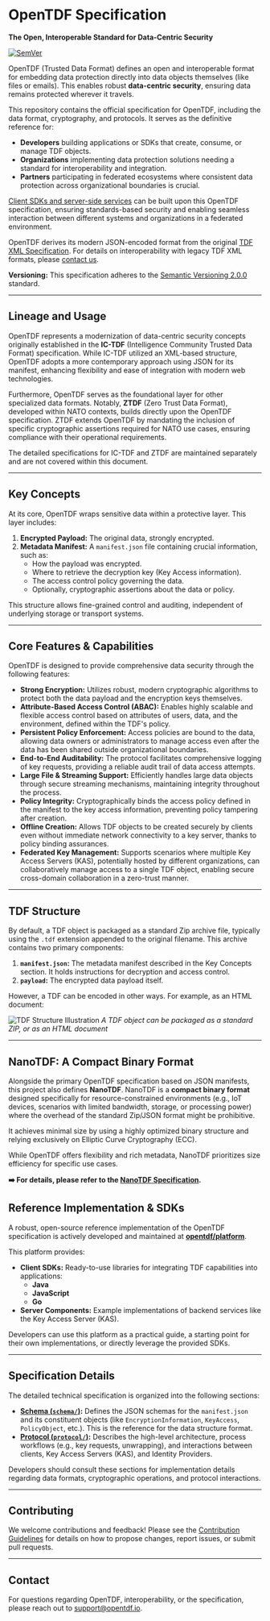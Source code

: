 # OpenTDF Specification

**The Open, Interoperable Standard for Data-Centric Security**

[![SemVer](https://img.shields.io/badge/SemVer-2.0.1-brightgreen.svg)](https://semver.org/spec/v2.0.1.html)

OpenTDF (Trusted Data Format) defines an open and interoperable format for embedding data protection directly into data objects themselves (like files or emails). This enables robust **data-centric security**, ensuring data remains protected wherever it travels.

This repository contains the official specification for OpenTDF, including the data format, cryptography, and protocols. It serves as the definitive reference for:

*   **Developers** building applications or SDKs that create, consume, or manage TDF objects.
*   **Organizations** implementing data protection solutions needing a standard for interoperability and integration.
*   **Partners** participating in federated ecosystems where consistent data protection across organizational boundaries is crucial.

[Client SDKs and server-side services](https://github.com/opentdf/platform) can be built upon this OpenTDF specification, ensuring standards-based security and enabling seamless interaction between different systems and organizations in a federated environment.

OpenTDF derives its modern JSON-encoded format from the original [TDF XML Specification](https://www.dni.gov/index.php/who-we-are/organizations/ic-cio/ic-cio-related-menus/ic-cio-related-links/ic-technical-specifications/trusted-data-format). For details on interoperability with legacy TDF XML formats, please [contact us](mailto:support@opentdf.io).

**Versioning:** This specification adheres to the [Semantic Versioning 2.0.0](https://semver.org/) standard.

---
## Lineage and Usage

OpenTDF represents a modernization of data-centric security concepts originally established in the **IC-TDF** (Intelligence Community Trusted Data Format) specification. While IC-TDF utilized an XML-based structure, OpenTDF adopts a more contemporary approach using JSON for its manifest, enhancing flexibility and ease of integration with modern web technologies.

Furthermore, OpenTDF serves as the foundational layer for other specialized data formats. Notably, **ZTDF** (Zero Trust Data Format), developed within NATO contexts, builds directly upon the OpenTDF specification. ZTDF extends OpenTDF by mandating the inclusion of specific cryptographic assertions required for NATO use cases, ensuring compliance with their operational requirements.

The detailed specifications for IC-TDF and ZTDF are maintained separately and are not covered within this document.

---
## Key Concepts

At its core, OpenTDF wraps sensitive data within a protective layer. This layer includes:

1.  **Encrypted Payload:** The original data, strongly encrypted.
2.  **Metadata Manifest:** A `manifest.json` file containing crucial information, such as:
    *   How the payload was encrypted.
    *   Where to retrieve the decryption key (Key Access information).
    *   The access control policy governing the data.
    *   Optionally, cryptographic assertions about the data or policy.

This structure allows fine-grained control and auditing, independent of underlying storage or transport systems.

---

## Core Features & Capabilities

OpenTDF is designed to provide comprehensive data security through the following features:

*   **Strong Encryption:** Utilizes robust, modern cryptographic algorithms to protect both the data payload and the encryption keys themselves.
*   **Attribute-Based Access Control (ABAC):** Enables highly scalable and flexible access control based on attributes of users, data, and the environment, defined within the TDF's policy.
*   **Persistent Policy Enforcement:** Access policies are bound to the data, allowing data owners or administrators to manage access even after the data has been shared outside organizational boundaries.
*   **End-to-End Auditability:** The protocol facilitates comprehensive logging of key requests, providing a reliable audit trail of data access attempts.
*   **Large File & Streaming Support:** Efficiently handles large data objects through secure streaming mechanisms, maintaining integrity throughout the process.
*   **Policy Integrity:** Cryptographically binds the access policy defined in the manifest to the key access information, preventing policy tampering after creation.
*   **Offline Creation:** Allows TDF objects to be created securely by clients even without immediate network connectivity to a key server, thanks to policy binding assurances.
*   **Federated Key Management:** Supports scenarios where multiple Key Access Servers (KAS), potentially hosted by different organizations, can collaboratively manage access to a single TDF object, enabling secure cross-domain collaboration in a zero-trust manner.

---

## TDF Structure

By default, a TDF object is packaged as a standard Zip archive file, typically using the `.tdf` extension appended to the original filename. This archive contains two primary components: 

1. **`manifest.json`:** The metadata manifest described in the Key Concepts section. It holds instructions for decryption and access control. 
2. **`payload`:** The encrypted data payload itself. 

However, a TDF can be encoded in other ways. For example, as an HTML document:

![TDF Structure Illustration](https://files.readme.io/5af8aee-Zip_and_HTML.png "TDF composed as Zip and HTML file")
_A TDF object can be packaged as a standard ZIP, or as an HTML document_

---
## NanoTDF: A Compact Binary Format 

Alongside the primary OpenTDF specification based on JSON manifests, this project also defines **NanoTDF**. NanoTDF is a **compact binary format** designed specifically for resource-constrained environments (e.g., IoT devices, scenarios with limited bandwidth, storage, or processing power) where the overhead of the standard Zip/JSON format might be prohibitive.

It achieves minimal size by using a highly optimized binary structure and relying exclusively on Elliptic Curve Cryptography (ECC). 

While OpenTDF offers flexibility and rich metadata, NanoTDF prioritizes size efficiency for specific use cases. 

**➡️ For details, please refer to the [NanoTDF Specification](./nanotdf/README.md).** 

## Reference Implementation & SDKs

A robust, open-source reference implementation of the OpenTDF specification is actively developed and maintained at **[opentdf/platform](https://github.com/opentdf/platform)**.

This platform provides:

*   **Client SDKs:** Ready-to-use libraries for integrating TDF capabilities into applications:
    *   **Java**
    *   **JavaScript**
    *   **Go**
*   **Server Components:** Example implementations of backend services like the Key Access Server (KAS).

Developers can use this platform as a practical guide, a starting point for their own implementations, or directly leverage the provided SDKs.

---
## Specification Details

The detailed technical specification is organized into the following sections:

*   **[Schema (`schema/`)](schema/):** Defines the JSON schemas for the `manifest.json` and its constituent objects (like `EncryptionInformation`, `KeyAccess`, `PolicyObject`, etc.). This is the reference for the data structure format.
*   **[Protocol (`protocol/`)](protocol/):** Describes the high-level architecture, process workflows (e.g., key requests, unwrapping), and interactions between clients, Key Access Servers (KAS), and Identity Providers.

Developers should consult these sections for implementation details regarding data formats, cryptographic operations, and protocol interactions.

---

## Contributing

We welcome contributions and feedback! Please see the [Contribution Guidelines](CONTRIBUTING.md) for details on how to propose changes, report issues, or submit pull requests.

---
## Contact

For questions regarding OpenTDF, interoperability, or the specification, please reach out to [support@opentdf.io](mailto:support@opentdf.io).